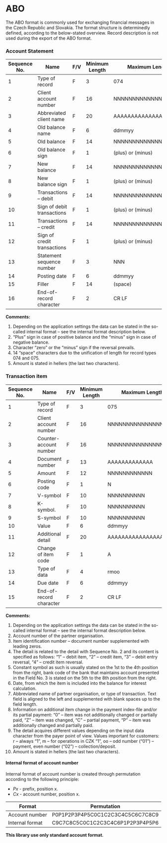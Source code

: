 # ABO

The ABO format is commonly used for exchanging financial messages in the Czech Republic and Slovakia. The format
structure is determinedly defined, according to the below-stated overview. Record description is not used during the
export of the ABO format.


### Account Statement

Sequence No. | Name | F/V | Minimum Length | Maximum Length | Content | Comment
-------------|------|-----|----------------|----------------|---------|--------
1  | Type of record              | F | 3  | 074                  |
2  | Client account number       | F | 16 | NNNNNNNNNNNNNNNN     | 1
3  | Abbreviated client name     | F | 20 | AAAAAAAAAAAAAAAAAAAA |
4  | Old balance name            | F | 6  | ddmmyy               |
5  | Old balance                 | F | 14 | NNNNNNNNNNNNNN       | 5
6  | Old balance sign            | F | 1  | (plus) or (minus)    | 2
7  | New balance                 | F | 14 | NNNNNNNNNNNNNN       | 5
8  | New balance sign            | F | 1  | (plus) or (minus)    | 2
9  | Transactions – debit        | F | 14 | NNNNNNNNNNNNNN       | 5
10 | Sign of debit transactions  | F | 1  | (plus) or (minus)    | 3
11 | Transactions – credit       | F | 14 | NNNNNNNNNNNNNN       | 5
12 | Sign of credit transactions | F | 1  | (plus) or (minus)    | 3
13 | Statement sequence number   | F | 3  | NNN                  |
14 | Posting date                | F | 6  | ddmmyy               |
15 | Filler                      | F | 14 | (space)              | 4
16 | End-of-record character     | F | 2  | CR LF                |

**Comments:**

1.  Depending on the application settings the data can be stated in the so-called internal format – see the
internal format description below.
2.  “Plus” sign in case of positive balance and the “minus” sign in case of negative balance.
3.  Character “zero” or the “minus” sign if the reversal prevails.
4.  14 “space” characters due to the unification of length for record types 074 and 075.
5.  Amount is stated in hellers (the last two characters).


### Transaction item

Sequence No. | Name | F/V | Minimum Length | Maximum Length | Content | Comment
-------------|------|-----|----------------|----------------|---------|--------
1  | Type of record          | F  | 3  | 075
2  | Client account number   | F  | 16 | NNNNNNNNNNNNNNNN     | 1
3  | Counter-account number  | F  | 16 | NNNNNNNNNNNNNNNN     | 1,2
4  | Document number         | F  | 13 | AAAAAAAAAAAAA        | 3
5  | Amount                  | F  | 12 | NNNNNNNNNNNN         | 10
6  | Posting code            | F  | 1  | N                    | 4
7  | V-symbol                | F  | 10 | NNNNNNNNNN           |
8  | K-symbol.               | F  | 10 | NNNNNNNNNN           | 5
9  | S-symbol                | F  | 10 | NNNNNNNNNN           |
10 | Value                   | F  | 6  | ddmmyy               | 6
11 | Additional detail       | F  | 20 | AAAAAAAAAAAAAAAAAAAA | 7
12 | Change of item code     | F  | 1  | A                    | 8
13 | Type of data            | F  | 4  | rmoo                 | 9
14 | Due date                | F  | 6  | ddmmyy               |
15 | End-of-record character | F  | 2  | CR LF                |

**Comments:**

1.  Depending on the application settings the data can be stated in the so-called internal format – see the
internal format description below.
2.  Account number of the partner organisation.
3.  Item identification number – document number supplemented with leading zeros.
4.  The detail is related to the detail with Sequence No. 2 and its content is specified as follows: “1” – debit
item, “2” – credit item, “3” – debit entry reversal, “4” – credit item reversal.
5.  Constant symbol as such is usually stated on the 1st to the 4th position from the right, bank code of the
bank that maintains account presented in the Field No. 3 is stated on the 5th to the 8th position from the
right.
6.  Date, from which the item is included into the balance for interest calculation.
7.  Abbreviated name of partner organisation, or type of transaction. Text field is aligned to the left and
supplemented with blank spaces up to the field length.
8.  Information on additional item change in the payment index-file and/or its partial payment: “0” – item was
not additionally changed or partially paid, “Z” – item was changed, “C” – partial payment, “P” – item was
additionally changed and partially paid.
9.  The detail acquires different values depending on the input data character from the payer point of view.
Values important for customers: r – always “1”, m – for operations in CZK “1”, oo – odd number (“01”) –
payment, even number (“02”) – collection/deposit.
10.  Amount is stated in hellers (the last two characters).


#### Internal format of account number

Internal format of account number is created through permutation according to the following principle:

*  *Px* - prefix, position x.
*  *Cx* - account number, position x.

Format | Permutation
-------|------------
Account number  | P0P1P2P3P4P5C0C1C2C3C4C5C6C7C8C9
Internal format | C9C7C8C5C0C1C2C3C4C6P1P2P3P4P5P6

**This library use only standard account format.**